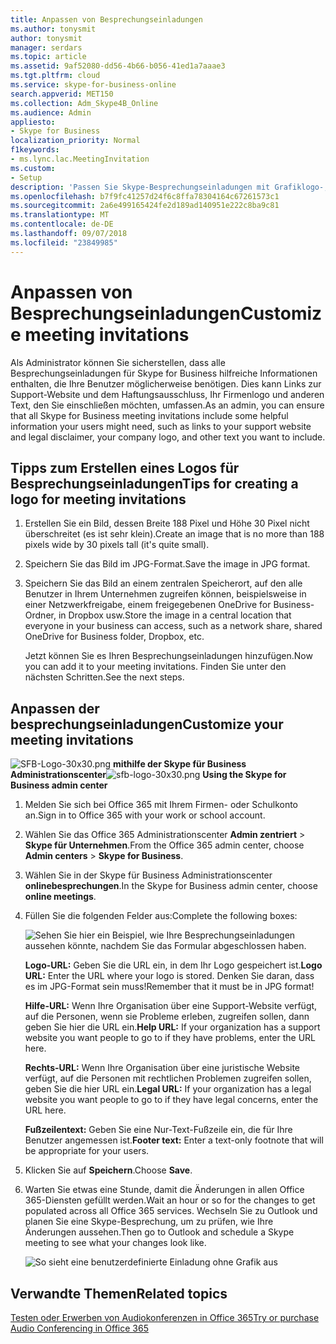 ```yaml
---
title: Anpassen von Besprechungseinladungen
ms.author: tonysmit
author: tonysmit
manager: serdars
ms.topic: article
ms.assetid: 9af52080-dd56-4b66-b056-41ed1a7aaae3
ms.tgt.pltfrm: cloud
ms.service: skype-for-business-online
search.appverid: MET150
ms.collection: Adm_Skype4B_Online
ms.audience: Admin
appliesto:
- Skype for Business
localization_priority: Normal
f1keywords:
- ms.lync.lac.MeetingInvitation
ms.custom:
- Setup
description: 'Passen Sie Skype-Besprechungseinladungen mit Grafiklogo-, Hilfe- und Rechts-URLs und Fußzeilentext an. '
ms.openlocfilehash: b7f9fc41257d24f6c8ffa78304164c67261573c1
ms.sourcegitcommit: 2a6e499165424fe2d189ad140951e222c8ba9c81
ms.translationtype: MT
ms.contentlocale: de-DE
ms.lasthandoff: 09/07/2018
ms.locfileid: "23849985"
---
```

# <a name="customize-meeting-invitations"></a><span data-ttu-id="03e4e-103">Anpassen von Besprechungseinladungen</span><span class="sxs-lookup"><span data-stu-id="03e4e-103">Customize meeting invitations</span></span>

<span data-ttu-id="03e4e-104">Als Administrator können Sie sicherstellen, dass alle Besprechungseinladungen für Skype for Business hilfreiche Informationen enthalten, die Ihre Benutzer möglicherweise benötigen. Dies kann Links zur Support-Website und dem Haftungsausschluss, Ihr Firmenlogo und anderen Text, den Sie einschließen möchten, umfassen.</span><span class="sxs-lookup"><span data-stu-id="03e4e-104">As an admin, you can ensure that all Skype for Business meeting invitations include some helpful information your users might need, such as links to your support website and legal disclaimer, your company logo, and other text you want to include.</span></span> 
  
## <a name="tips-for-creating-a-logo-for-meeting-invitations"></a><span data-ttu-id="03e4e-105">Tipps zum Erstellen eines Logos für Besprechungseinladungen</span><span class="sxs-lookup"><span data-stu-id="03e4e-105">Tips for creating a logo for meeting invitations</span></span>
<span data-ttu-id="03e4e-106"><a name="__top"> </a></span><span class="sxs-lookup"><span data-stu-id="03e4e-106"><a name="__top"> </a></span></span>

1. <span data-ttu-id="03e4e-107">Erstellen Sie ein Bild, dessen Breite 188 Pixel und Höhe 30 Pixel nicht überschreitet (es ist sehr klein).</span><span class="sxs-lookup"><span data-stu-id="03e4e-107">Create an image that is no more than 188 pixels wide by 30 pixels tall (it's quite small).</span></span>
    
2. <span data-ttu-id="03e4e-108">Speichern Sie das Bild im JPG-Format.</span><span class="sxs-lookup"><span data-stu-id="03e4e-108">Save the image in JPG format.</span></span>
    
3. <span data-ttu-id="03e4e-109">Speichern Sie das Bild an einem zentralen Speicherort, auf den alle Benutzer in Ihrem Unternehmen zugreifen können, beispielsweise in einer Netzwerkfreigabe, einem freigegebenen OneDrive for Business-Ordner, in Dropbox usw.</span><span class="sxs-lookup"><span data-stu-id="03e4e-109">Store the image in a central location that everyone in your business can access, such as a network share, shared OneDrive for Business folder, Dropbox, etc.</span></span>
    
    <span data-ttu-id="03e4e-110">Jetzt können Sie es Ihren Besprechungseinladungen hinzufügen.</span><span class="sxs-lookup"><span data-stu-id="03e4e-110">Now you can add it to your meeting invitations.</span></span> <span data-ttu-id="03e4e-111">Finden Sie unter den nächsten Schritten.</span><span class="sxs-lookup"><span data-stu-id="03e4e-111">See the next steps.</span></span>
    
## <a name="customize-your-meeting-invitations"></a><span data-ttu-id="03e4e-112">Anpassen der besprechungseinladungen</span><span class="sxs-lookup"><span data-stu-id="03e4e-112">Customize your meeting invitations</span></span>
<span data-ttu-id="03e4e-113"><a name="__top"> </a></span><span class="sxs-lookup"><span data-stu-id="03e4e-113"><a name="__top"> </a></span></span>

<span data-ttu-id="03e4e-114">![SFB-Logo-30x30.png](../images/sfb-logo-30x30.png) **mithilfe der Skype für Business Administrationscenter**</span><span class="sxs-lookup"><span data-stu-id="03e4e-114">![sfb-logo-30x30.png](../images/sfb-logo-30x30.png) **Using the Skype for Business admin center**</span></span>

1. <span data-ttu-id="03e4e-115">Melden Sie sich bei Office 365 mit Ihrem Firmen- oder Schulkonto an.</span><span class="sxs-lookup"><span data-stu-id="03e4e-115">Sign in to Office 365 with your work or school account.</span></span>
    
2. <span data-ttu-id="03e4e-116">Wählen Sie das Office 365 Administrationscenter **Admin zentriert** > **Skype für Unternehmen**.</span><span class="sxs-lookup"><span data-stu-id="03e4e-116">From the Office 365 admin center, choose **Admin centers** > **Skype for Business**.</span></span>
    
3. <span data-ttu-id="03e4e-117">Wählen Sie in der Skype für Business Administrationscenter **onlinebesprechungen**.</span><span class="sxs-lookup"><span data-stu-id="03e4e-117">In the Skype for Business admin center, choose **online meetings**.</span></span> 
    
4. <span data-ttu-id="03e4e-118">Füllen Sie die folgenden Felder aus:</span><span class="sxs-lookup"><span data-stu-id="03e4e-118">Complete the following boxes:</span></span>
    
    ![Sehen Sie hier ein Beispiel, wie Ihre Besprechungseinladungen aussehen könnte, nachdem Sie das Formular abgeschlossen haben.](../images/b0a7c3c6-0d86-41c6-b116-331143bbe398.png) 

   <span data-ttu-id="03e4e-120">**Logo-URL:** Geben Sie die URL ein, in dem Ihr Logo gespeichert ist.</span><span class="sxs-lookup"><span data-stu-id="03e4e-120">**Logo URL:** Enter the URL where your logo is stored.</span></span> <span data-ttu-id="03e4e-121">Denken Sie daran, dass es im JPG-Format sein muss!</span><span class="sxs-lookup"><span data-stu-id="03e4e-121">Remember that it must be in JPG format!</span></span> 
 
   <span data-ttu-id="03e4e-122">**Hilfe-URL:** Wenn Ihre Organisation über eine Support-Website verfügt, auf die Personen, wenn sie Probleme erleben, zugreifen sollen, dann geben Sie hier die URL ein.</span><span class="sxs-lookup"><span data-stu-id="03e4e-122">**Help URL:** If your organization has a support website you want people to go to if they have problems, enter the URL here.</span></span> 

   <span data-ttu-id="03e4e-123">**Rechts-URL:** Wenn Ihre Organisation über eine juristische Website verfügt, auf die Personen mit rechtlichen Problemen zugreifen sollen, geben Sie die hier URL ein.</span><span class="sxs-lookup"><span data-stu-id="03e4e-123">**Legal URL:** If your organization has a legal website you want people to go to if they have legal concerns, enter the URL here.</span></span>
    
   <span data-ttu-id="03e4e-124">**Fußzeilentext:** Geben Sie eine Nur-Text-Fußzeile ein, die für Ihre Benutzer angemessen ist.</span><span class="sxs-lookup"><span data-stu-id="03e4e-124">**Footer text:** Enter a text-only footnote that will be appropriate for your users.</span></span>  
  
   
5. <span data-ttu-id="03e4e-125">Klicken Sie auf **Speichern**.</span><span class="sxs-lookup"><span data-stu-id="03e4e-125">Choose **Save**.</span></span>
    
6. <span data-ttu-id="03e4e-126">Warten Sie etwas eine Stunde, damit die Änderungen in allen Office 365-Diensten gefüllt werden.</span><span class="sxs-lookup"><span data-stu-id="03e4e-126">Wait an hour or so for the changes to get populated across all Office 365 services.</span></span> <span data-ttu-id="03e4e-127">Wechseln Sie zu Outlook und planen Sie eine Skype-Besprechung, um zu prüfen, wie Ihre Änderungen aussehen.</span><span class="sxs-lookup"><span data-stu-id="03e4e-127">Then go to Outlook and schedule a Skype meeting to see what your changes look like.</span></span> 
    
    ![So sieht eine benutzerdefinierte Einladung ohne Grafik aus](../images/ebb5c03c-c23d-4da7-97f1-9b13e26a6cf8.png)
  
## <a name="related-topics"></a><span data-ttu-id="03e4e-129">Verwandte Themen</span><span class="sxs-lookup"><span data-stu-id="03e4e-129">Related topics</span></span>
<span data-ttu-id="03e4e-130"><a name="__top"> </a></span><span class="sxs-lookup"><span data-stu-id="03e4e-130"><a name="__top"> </a></span></span>

[<span data-ttu-id="03e4e-131">Testen oder Erwerben von Audiokonferenzen in Office 365</span><span class="sxs-lookup"><span data-stu-id="03e4e-131">Try or purchase Audio Conferencing in Office 365</span></span>](../audio-conferencing-in-office-365/try-or-purchase-audio-conferencing-in-office-365.md)

  
 